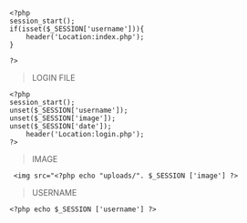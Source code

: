 ```
<?php 
session_start();
if(isset($_SESSION['username'])){
    header('Location:index.php');
}

?>
```
> LOGIN FILE

```
<?php 
session_start();
unset($_SESSION['username']);
unset($_SESSION['image']);
unset($_SESSION['date']);
    header('Location:login.php');
?>
```
> IMAGE 

```
 <img src="<?php echo "uploads/". $_SESSION ['image'] ?>
```
> USERNAME

```
<?php echo $_SESSION ['username'] ?>

```
